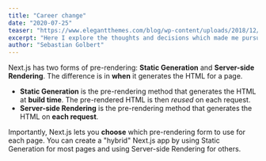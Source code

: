 ```yaml
---
title: "Career change"
date: "2020-07-25"
teaser: "https://www.elegantthemes.com/blog/wp-content/uploads/2018/12/top11.png"
excerpt: "Here I explore the thoughts and decisions which made me pursue a career in Web Development"
author: "Sebastian Golbert"
---
```


<!-- ![error](/images/wp1.jpg) -->

Next.js has two forms of pre-rendering: **Static Generation** and **Server-side Rendering**. The difference is in **when** it generates the HTML for a page.

- **Static Generation** is the pre-rendering method that generates the HTML at **build time**. The pre-rendered HTML is then _reused_ on each request.
- **Server-side Rendering** is the pre-rendering method that generates the HTML on **each request**.

Importantly, Next.js lets you **choose** which pre-rendering form to use for each page. You can create a "hybrid" Next.js app by using Static Generation for most pages and using Server-side Rendering for others.

